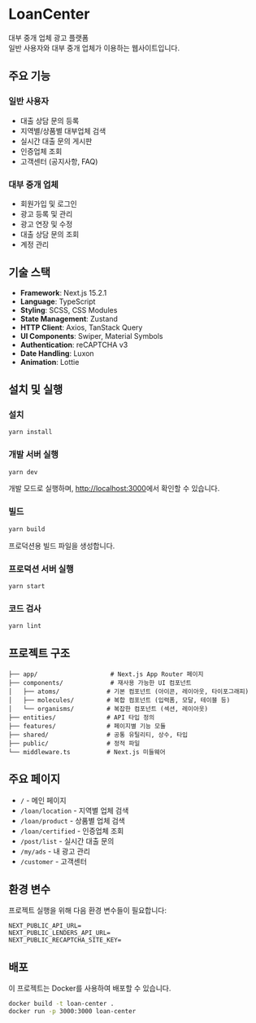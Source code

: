 # LoanCenter

대부 중개 업체 광고 플랫폼  
일반 사용자와 대부 중개 업체가 이용하는 웹사이트입니다.

## 주요 기능

### 일반 사용자
- 대출 상담 문의 등록
- 지역별/상품별 대부업체 검색
- 실시간 대출 문의 게시판
- 인증업체 조회
- 고객센터 (공지사항, FAQ)

### 대부 중개 업체
- 회원가입 및 로그인
- 광고 등록 및 관리
- 광고 연장 및 수정
- 대출 상담 문의 조회
- 계정 관리


## 기술 스택

- **Framework**: Next.js 15.2.1
- **Language**: TypeScript
- **Styling**: SCSS, CSS Modules
- **State Management**: Zustand
- **HTTP Client**: Axios, TanStack Query
- **UI Components**: Swiper, Material Symbols
- **Authentication**: reCAPTCHA v3
- **Date Handling**: Luxon
- **Animation**: Lottie

## 설치 및 실행

### 설치
```bash
yarn install
```

### 개발 서버 실행
```bash
yarn dev
```
개발 모드로 실행하며, [http://localhost:3000](http://localhost:3000)에서 확인할 수 있습니다.

### 빌드
```bash
yarn build
```
프로덕션용 빌드 파일을 생성합니다.

### 프로덕션 서버 실행
```bash
yarn start
```

### 코드 검사
```bash
yarn lint
```

## 프로젝트 구조

```
├── app/                    # Next.js App Router 페이지
├── components/             # 재사용 가능한 UI 컴포넌트
│   ├── atoms/             # 기본 컴포넌트 (아이콘, 레이아웃, 타이포그래피)
│   ├── molecules/         # 복합 컴포넌트 (입력폼, 모달, 테이블 등)
│   └── organisms/         # 복잡한 컴포넌트 (섹션, 레이아웃)
├── entities/              # API 타입 정의
├── features/              # 페이지별 기능 모듈
├── shared/                # 공통 유틸리티, 상수, 타입
├── public/                # 정적 파일
└── middleware.ts          # Next.js 미들웨어
```

## 주요 페이지

- `/` - 메인 페이지
- `/loan/location` - 지역별 업체 검색
- `/loan/product` - 상품별 업체 검색
- `/loan/certified` - 인증업체 조회
- `/post/list` - 실시간 대출 문의
- `/my/ads` - 내 광고 관리
- `/customer` - 고객센터

## 환경 변수

프로젝트 실행을 위해 다음 환경 변수들이 필요합니다:

```env
NEXT_PUBLIC_API_URL=
NEXT_PUBLIC_LENDERS_API_URL=
NEXT_PUBLIC_RECAPTCHA_SITE_KEY=
```

## 배포

이 프로젝트는 Docker를 사용하여 배포할 수 있습니다.

```bash
docker build -t loan-center .
docker run -p 3000:3000 loan-center
```